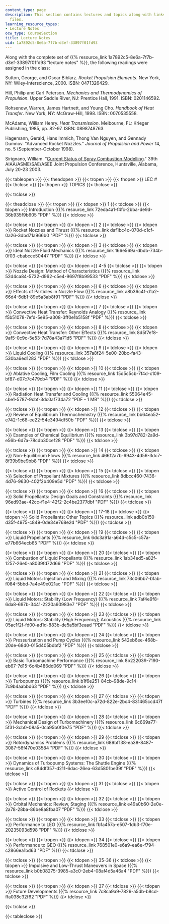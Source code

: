 ```yaml
---
content_type: page
description: This section contains lectures and topics along with links to their lecture
  files.
learning_resource_types:
- Lecture Notes
ocw_type: CourseSection
title: Lecture Notes
uid: 1a7892c5-8e6a-7f7b-d3ef-33897f01fd93
---
```


Along with the complete set of {{% resource_link 1a7892c5-8e6a-7f7b-d3ef-33897f01fd93 "lecture notes" %}}, the following readings were assigned in the class:

Sutton, George, and Oscar Biblarz. _Rocket Propulsion Elements_. New York, NY: Wiley-Interscience, 2000. ISBN: 0471326429.

Hill, Philip and Carl Peterson. _Mechanics and Thermodynamics of Propulsion_. Upper Saddle River, NJ: Prentice Hall, 1991. ISBN: 0201146592.

Rohsenow, Warren, James Hartnett, and Young Cho. _Handbook of Heat Transfer_. New York, NY: McGraw-Hill, 1998. ISBN: 0070535558.

McAdams, William Henry. _Heat Transmission_. Melbourne, FL: Krieger Publishing, 1985, pp. 82-97. ISBN: 0898748763.

Hagemann, Gerald, Hans Immich, Thong Van Nguyen, and Gennady Dumnov. "Advanced Rocket Nozzles." _Journal of Propulsion and Power_ 14, no. 5 (September-October 1998).

Sirignano, William. "[Current Status of Spray Combustion Modelling](https://doi.org/10.2514/6.2003-4784)." 39th AIAA/ASME/SAE/ASEE Joint Propulsion Conference, Huntsville, Alabama, July 20-23 2003.

{{< tableopen >}}
{{< theadopen >}}
{{< tropen >}}
{{< thopen >}}
LEC #
{{< thclose >}}
{{< thopen >}}
TOPICS
{{< thclose >}}

{{< trclose >}}

{{< theadclose >}}
{{< tropen >}}
{{< tdopen >}}
1
{{< tdclose >}}
{{< tdopen >}}
Introduction ({{% resource_link 72eda4a1-f4fc-2bba-de9d-36b935f9b605 "PDF" %}})
{{< tdclose >}}

{{< trclose >}}
{{< tropen >}}
{{< tdopen >}}
2
{{< tdclose >}}
{{< tdopen >}}
Rocket Nozzles and Thrust ({{% resource_link daf1bc4c-070d-c1cf-0a26-3dbd71a966b0 "PDF" %}})
{{< tdclose >}}

{{< trclose >}}
{{< tropen >}}
{{< tdopen >}}
3
{{< tdclose >}}
{{< tdopen >}}
Ideal Nozzle Fluid Mechanics ({{% resource_link 166e569a-dbdb-734b-0f03-cbabcce50447 "PDF" %}})
{{< tdclose >}}

{{< trclose >}}
{{< tropen >}}
{{< tdopen >}}
4-5
{{< tdclose >}}
{{< tdopen >}}
Nozzle Design: Method of Characteristics ({{% resource_link 52d4ca84-5732-d962-c5e4-9697f8b99533 "PDF" %}})
{{< tdclose >}}

{{< trclose >}}
{{< tropen >}}
{{< tdopen >}}
6
{{< tdclose >}}
{{< tdopen >}}
Effects of Particles in Nozzle Flow ({{% resource_link a8b36c4f-d1a2-66d4-6db1-89e5a3ab8f91 "PDF" %}})
{{< tdclose >}}

{{< trclose >}}
{{< tropen >}}
{{< tdopen >}}
7
{{< tdclose >}}
{{< tdopen >}}
Convective Heat Transfer: Reynolds Analogy ({{% resource_link f5b51078-7efd-5e95-a308-3ff0e1b5158f "PDF" %}})
{{< tdclose >}}

{{< trclose >}}
{{< tropen >}}
{{< tdopen >}}
8
{{< tdclose >}}
{{< tdopen >}}
Convective Heat Transfer: Other Effects ({{% resource_link 8d5f7ef8-9af5-0c9c-5e53-7d78a43a71d5 "PDF" %}})
{{< tdclose >}}

{{< trclose >}}
{{< tropen >}}
{{< tdopen >}}
9
{{< tdclose >}}
{{< tdopen >}}
Liquid Cooling ({{% resource_link 357a8f24-5e00-20bc-fa43-530ba6ed1283 "PDF" %}})
{{< tdclose >}}

{{< trclose >}}
{{< tropen >}}
{{< tdopen >}}
10
{{< tdclose >}}
{{< tdopen >}}
Ablative Cooling, Film Cooling ({{% resource_link 15d5c5cb-7f4d-c109-bf87-d07c7c479cb4 "PDF" %}})
{{< tdclose >}}

{{< trclose >}}
{{< tropen >}}
{{< tdopen >}}
11
{{< tdclose >}}
{{< tdopen >}}
Radiation Heat Transfer and Cooling ({{% resource_link 55064e45-cbe1-5787-9cbf-3dc0af734a72 "PDF - 1 MB" %}})
{{< tdclose >}}

{{< trclose >}}
{{< tropen >}}
{{< tdopen >}}
12
{{< tdclose >}}
{{< tdopen >}}
Review of Equilibrium Thermochemistry ({{% resource_link bb64ea52-e742-1c68-ee22-54e3494df50b "PDF" %}})
{{< tdclose >}}

{{< trclose >}}
{{< tropen >}}
{{< tdopen >}}
13
{{< tdclose >}}
{{< tdopen >}}
Examples of Chemical Equilibrium ({{% resource_link 3b97d782-2a9d-e56b-6d7a-78cdb30cef28 "PDF" %}})
{{< tdclose >}}

{{< trclose >}}
{{< tropen >}}
{{< tdopen >}}
14
{{< tdclose >}}
{{< tdopen >}}
Non-Equilibrium Flows ({{% resource_link 466f2a7b-6943-4d56-3dc7-8f39b9be9bb8 "PDF" %}})
{{< tdclose >}}

{{< trclose >}}
{{< tropen >}}
{{< tdopen >}}
15
{{< tdclose >}}
{{< tdopen >}}
Selection of Propellant Mixtures ({{% resource_link 8dbcc460-7436-4d76-9630-402f2b409e5d "PDF" %}})
{{< tdclose >}}

{{< trclose >}}
{{< tropen >}}
{{< tdopen >}}
16
{{< tdclose >}}
{{< tdopen >}}
Solid Propellants: Design Goals and Constraints ({{% resource_link 96ed93ae-42cc-f1e4-42f2-2c4be2377dbf "PDF" %}})
{{< tdclose >}}

{{< trclose >}}
{{< tropen >}}
{{< tdopen >}}
17-18
{{< tdclose >}}
{{< tdopen >}}
Solid Propellants: Other Topics ({{% resource_link adb0b150-d35f-4975-c849-0de34e768e2d "PDF" %}})
{{< tdclose >}}

{{< trclose >}}
{{< tropen >}}
{{< tdopen >}}
19
{{< tdclose >}}
{{< tdopen >}}
Liquid Propellants ({{% resource_link 6dc3a91a-a64d-c5c5-c57a-e77b664ecb65 "PDF" %}})
{{< tdclose >}}

{{< trclose >}}
{{< tropen >}}
{{< tdopen >}}
20
{{< tdclose >}}
{{< tdopen >}}
Combustion of Liquid Propellants ({{% resource_link 1ab34ed5-a82f-1257-26e0-a8039fd72d66 "PDF" %}})
{{< tdclose >}}

{{< trclose >}}
{{< tropen >}}
{{< tdopen >}}
21
{{< tdclose >}}
{{< tdopen >}}
Liquid Motors: Injection and Mixing ({{% resource_link 73c06bb7-b1ab-f084-5bbd-7a4e49e021ac "PDF" %}})
{{< tdclose >}}

{{< trclose >}}
{{< tropen >}}
{{< tdopen >}}
22
{{< tdclose >}}
{{< tdopen >}}
Liquid Motors: Stability (Low Frequency) ({{% resource_link 7af4e9f8-6da8-697b-3441-2220a60983e7 "PDF" %}})
{{< tdclose >}}

{{< trclose >}}
{{< tropen >}}
{{< tdopen >}}
23
{{< tdclose >}}
{{< tdopen >}}
Liquid Motors: Stability (High Frequency); Acoustics ({{% resource_link 05ac1f2f-fd00-ad1d-883b-de5a5bf3eaad "PDF" %}})
{{< tdclose >}}

{{< trclose >}}
{{< tropen >}}
{{< tdopen >}}
24
{{< tdclose >}}
{{< tdopen >}}
Pressurization and Pump Cycles ({{% resource_link 542eb6ee-468b-20de-68d0-015d405bdbf2 "PDF" %}})
{{< tdclose >}}

{{< trclose >}}
{{< tropen >}}
{{< tdopen >}}
25
{{< tdclose >}}
{{< tdopen >}}
Basic Turbomachine Performance ({{% resource_link 8b222039-7190-eb67-7d15-6c4b486dd069 "PDF" %}})
{{< tdclose >}}

{{< trclose >}}
{{< tropen >}}
{{< tdopen >}}
26
{{< tdclose >}}
{{< tdopen >}}
Turbopumps ({{% resource_link b1f6e251-84cb-98de-9c14-7c9b4aabbd63 "PDF" %}})
{{< tdclose >}}

{{< trclose >}}
{{< tropen >}}
{{< tdopen >}}
27
{{< tdclose >}}
{{< tdopen >}}
Turbines ({{% resource_link 3b3ee10c-a72d-822e-2bc4-831465ccd47f "PDF" %}})
{{< tdclose >}}

{{< trclose >}}
{{< tropen >}}
{{< tdopen >}}
28
{{< tdclose >}}
{{< tdopen >}}
Mechanical Design of Turbomachinery ({{% resource_link 6c669a77-5f31-3cb0-08a5-0ca95b0f0e75 "PDF" %}})
{{< tdclose >}}

{{< trclose >}}
{{< tropen >}}
{{< tdopen >}}
29
{{< tdclose >}}
{{< tdopen >}}
Rotordynamics Problems ({{% resource_link 689bf138-ea38-8487-3087-56f470e03584 "PDF" %}})
{{< tdclose >}}

{{< trclose >}}
{{< tropen >}}
{{< tdopen >}}
30
{{< tdclose >}}
{{< tdopen >}}
Dynamics of Turbopump Systems: The Shuttle Engine ({{% resource_link c84df357-d211-6dac-26ea-63d5801be39f "PDF" %}})
{{< tdclose >}}

{{< trclose >}}
{{< tropen >}}
{{< tdopen >}}
31
{{< tdclose >}}
{{< tdopen >}}
Active Control of Rockets
{{< tdclose >}}

{{< trclose >}}
{{< tropen >}}
{{< tdopen >}}
32
{{< tdclose >}}
{{< tdopen >}}
Orbital Mechanics: Review, Staging ({{% resource_link e49a0b60-2e0e-2a78-28ba-86be8a8fba07 "PDF" %}})
{{< tdclose >}}

{{< trclose >}}
{{< tropen >}}
{{< tdopen >}}
33
{{< tdclose >}}
{{< tdopen >}}
Performance to LEO ({{% resource_link fb1a457a-e507-1db3-f70e-20235093d598 "PDF" %}})
{{< tdclose >}}

{{< trclose >}}
{{< tropen >}}
{{< tdopen >}}
34
{{< tdclose >}}
{{< tdopen >}}
Performance to GEO ({{% resource_link 768501e0-e6a9-ea6e-f794-c2866ea1bd63 "PDF" %}})
{{< tdclose >}}

{{< trclose >}}
{{< tropen >}}
{{< tdopen >}}
35-36
{{< tdclose >}}
{{< tdopen >}}
Impulsive and Low-Thrust Maneuvers in Space ({{% resource_link b0b08275-3985-a3c0-2eb4-08af4d5a46a4 "PDF" %}})
{{< tdclose >}}

{{< trclose >}}
{{< tropen >}}
{{< tdopen >}}
37
{{< tdclose >}}
{{< tdopen >}}
Future Developments ({{% resource_link 7c8ca9a9-7829-a5db-b8cd-ffa038c32f62 "PDF" %}})
{{< tdclose >}}

{{< trclose >}}

{{< tableclose >}}